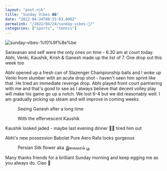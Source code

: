 ```yaml
---
layout: "post.njk"
title: "Sunday Vibes ��"
date: "2022-04-24T09:55:03.000Z"
permalink: "/2022/04/24/sunday-vibes-🎾/"
categories: ["sports", "tennis"]
---
```


![sunday-vibes-%f0%9f%8e%be](/assets/images/image51.jpg)

<!-- wp:paragraph -->
<p>Saravanan and self were the only ones on time - 6.30 am at court today. Abhi, Venki, Kaushik, Krish &amp; Ganesh made up the list of 7. One drop out this week too </p>
<!-- /wp:paragraph -->

<!-- wp:paragraph -->
<p>Abhi opened up a fresh can of Slazenger Championship balls and I woke up Venki from slumber with an acute drop shot - haven't seen him sprint like that. He tried an immediate revenge drop. Abhi played front court partnering with me and that's good to see as I always believe that decent volley play will make his game go up a notch. We lost  6-4 but we did reasonably well. I am gradually picking up steam and will improve in coming weeks</p>
<!-- /wp:paragraph -->

<!-- wp:image {"id":387,"sizeSlug":"large"} -->
<figure class="wp-block-image size-large"></figure>
<!-- /wp:image -->

<!-- wp:image {"id":390} -->
<figure class="wp-block-image"><figcaption>Seeing Ganesh after a long time</figcaption></figure>
<!-- /wp:image -->

<!-- wp:image {"id":388} -->
<figure class="wp-block-image"><figcaption>With the effervescent Kaushik </figcaption></figure>
<!-- /wp:image -->

<!-- wp:paragraph -->
<p>Kaushik looked jaded - maybe last evening dinner 🥣🥗 tired him out</p>
<!-- /wp:paragraph -->

<!-- wp:image {"id":389} -->
<figure class="wp-block-image"></figure>
<!-- /wp:image -->

<!-- wp:paragraph -->
<p>Abhi's new possession Babolat Pure Aero Rafa looks gorgeous </p>
<!-- /wp:paragraph -->

<!-- wp:image {"id":391} -->
<figure class="wp-block-image"><figcaption>Persian Silk flower aka இலவமரம் பூ</figcaption></figure>
<!-- /wp:image -->

<!-- wp:paragraph -->
<p>Many thanks friends for a brilliant Sunday morning and keep egging me as you always do. Ciao 🌹</p>
<!-- /wp:paragraph -->
